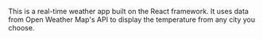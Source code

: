 This is a real-time weather app built on the React framework. It uses data from Open Weather Map's API to display the temperature from any city you choose.
